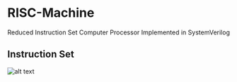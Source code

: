 # RISC-Machine
Reduced Instruction Set Computer Processor Implemented in SystemVerilog

## Instruction Set

![alt text](image-1.png)
